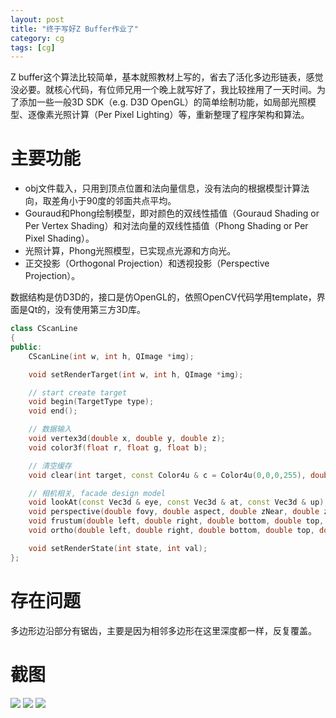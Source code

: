 ```yaml
---
layout: post
title: "终于写好Z Buffer作业了"
category: cg
tags: [cg]
---
```


Z buffer这个算法比较简单，基本就照教材上写的，省去了活化多边形链表，感觉没必要。就核心代码，有位师兄用一个晚上就写好了，我比较挫用了一天时间。为了添加一些一般3D SDK（e.g. D3D OpenGL）的简单绘制功能，如局部光照模型、逐像素光照计算（Per Pixel Lighting）等，重新整理了程序架构和算法。

# 主要功能

*    obj文件载入，只用到顶点位置和法向量信息，没有法向的根据模型计算法向，取差角小于90度的邻面共点平均。
*    Gouraud和Phong绘制模型，即对颜色的双线性插值（Gouraud Shading or Per Vertex Shading）和对法向量的双线性插值（Phong Shading or Per Pixel Shading）。
*    光照计算，Phong光照模型，已实现点光源和方向光。
*    正交投影（Orthogonal Projection）和透视投影（Perspective Projection）。

数据结构是仿D3D的，接口是仿OpenGL的，依照OpenCV代码学用template，界面是Qt的，没有使用第三方3D库。

```cpp
class CScanLine
{
public:
    CScanLine(int w, int h, QImage *img);

    void setRenderTarget(int w, int h, QImage *img);

    // start create target
    void begin(TargetType type);
    void end();

    // 数据输入
    void vertex3d(double x, double y, double z);
    void color3f(float r, float g, float b); 

    // 清空缓存
    void clear(int target, const Color4u & c = Color4u(0,0,0,255), double depth = 1.0);

    // 相机相关, facade design model
    void lookAt(const Vec3d & eye, const Vec3d & at, const Vec3d & up);
    void perspective(double fovy, double aspect, double zNear, double zFar);
    void frustum(double left, double right, double bottom, double top, double near, double far);
    void ortho(double left, double right, double bottom, double top, double near, double far);

    void setRenderState(int state, int val);
};
```

# 存在问题

多边形边沿部分有锯齿，主要是因为相邻多边形在这里深度都一样，反复覆盖。

# 截图

![](https://cloud.githubusercontent.com/assets/85147/7808995/b8dba6ac-03c9-11e5-8555-22f620c6cb8b.png)
![](https://cloud.githubusercontent.com/assets/85147/7809021/e0a6e64c-03c9-11e5-8a27-f86bf94bfb08.png)
![](https://cloud.githubusercontent.com/assets/85147/7809022/e0ad1e5e-03c9-11e5-9a47-07a051de4ddc.png)

